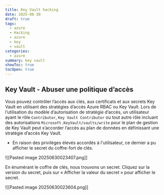 ```yaml
---
title: Key Vault hacking
date: 2025-06-30
draft: true
tags:
  - azure
  - Hacking
  - azure
  - key
  - vault
categories:
  - azure
summary: key vault
showToc: true
tocOpen: true
---
```


## Key Vault - Abuser une politique d’accès

Vous pouvez contrôler l’accès aux clés, aux certificats et aux secrets Key Vault en utilisant des stratégies d’accès Azure RBAC ou Key Vault.
Lors de l’utilisation du modèle d’autorisation de stratégie d’accès, un utilisateur ayant le rôle `Contributor`, `Key Vault Contributor` ou tout autre rôle incluant des autorisations `Microsoft.KeyVault/vaults/write` pour le plan de gestion de Key Vault peut s’accorder l’accès au plan de données en définissant une stratégie d’accès Key Vault.

- En raison des privilèges élevés accordés à l'utilisateur, ce dernier a pu afficher le secret du coffre-fort de clés.

![[Pasted image 20250630023407.png]]

En énumérant le coffre de clés, nous trouvons un secret. Cliquez sur la version du secret, puis sur « Afficher la valeur du secret » pour afficher le secret.

![[Pasted image 20250630023604.png]]